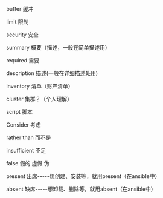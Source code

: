 buffer	缓冲

limit	限制

security	安全

summary	概要（描述，一般在简单描述用）

required	需要

description	描述(一般在详细描述处用)

inventory	清单（财产清单）

cluster	集群？（个人理解）

script	脚本

Consider	考虑

rather than 	而不是

insufficient	不足

false	假的 虚假 伪

present	出席-----想创建、安装等，就用present（在ansible中）

absent	缺席-----想卸载、删除等，就用absent（在ansible中）